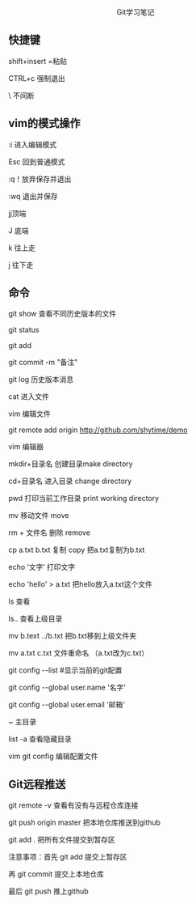 <center>Git学习笔记    </center>

## 快捷键

shift+insert  =粘贴

CTRL+c 强制退出

\ 不间断

## vim的模式操作

:i 进入编辑模式

Esc 回到普通模式

:q！放弃保存并退出

:wq  退出并保存

 jj顶端

J 底端

k 往上走

j 往下走





## 命令

git show 查看不同历史版本的文件

git status 

git add

git commit -m "备注"

git log 历史版本消息

cat 进入文件

vim 编辑文件

git remote add origin http://github.com/shytime/demo

vim 编辑器

mkdir+目录名    创建目录make directory

cd+目录名          进入目录 change directory

pwd 打印当前工作目录 print working directory

mv 移动文件 move

rm + 文件名     删除 remove

cp a.txt b.txt   复制 copy  把a.txt复制为b.txt

echo ‘文字’   打印文字

echo 'hello'  > a.txt   把hello放入a.txt这个文件

ls 查看

ls.. 查看上级目录

mv b.text ../b.txt 把b.txt移到上级文件夹

mv a.txt c.txt 文件重命名  （a.txt改为c.txt）

git config --list #显示当前的git配置

git config --global user.name '名字‘

git config --global user.email '邮箱‘

~ 主目录

list -a 查看隐藏目录

vim git config 编辑配置文件

## Git远程推送

git remote -v 查看有没有与远程仓库连接

git push origin master 把本地仓库推送到github

git add . 把所有文件提交到暂存区



注意事项：首先 git add 提交上暂存区

再 git commit 提交上本地仓库

最后 git push 推上github

